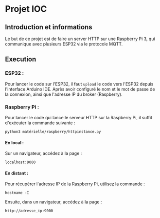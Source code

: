 # Projet IOC

## Introduction et informations

Le but de ce projet est de faire un server HTTP sur une Raspberry Pi 3, qui communique avec plusieurs ESP32 via le protocole MQTT.

## Execution

### ESP32 :
Pour lancer le code sur l'ESP32, il faut `upload` le code vers l'ESP32 depuis l'interface Arduino IDE.
Après avoir configuré le nom et le mot de passe de la connexion, ainsi que l'adresse IP du broker (Raspberry).

### Raspberry Pi :

Pour lancer le code qui lance le serveur HTTP sur la Raspberry Pi, il suffit d'exécuter la commande suivante :
```bash=
python3 matérielle/raspberry/httpinstance.py
```

#### En local :
Sur un navigateur, accédez à la page :
```
localhost:9000
```

#### En distant :
Pour récupérer l'adresse IP de la Raspberry Pi, utilisez la commande :
```
hostname -I
```
Ensuite, dans un navigateur, accédez à la page :
```
http://adresse_ip:9000
```
